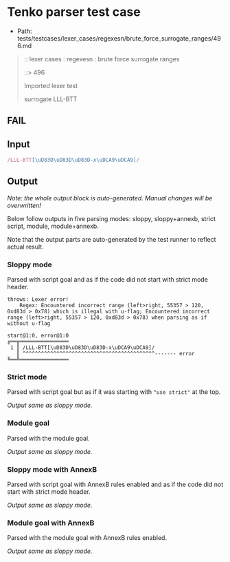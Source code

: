 # Tenko parser test case

- Path: tests/testcases/lexer_cases/regexesn/brute_force_surrogate_ranges/496.md

> :: lexer cases : regexesn : brute force surrogate ranges
>
> ::> 496
>
> Imported lexer test
>
> surrogate LLL-BTT

## FAIL

## Input

`````js
/LLL-BTT[\uD83D\uD83D\uD83D-x\uDCA9\uDCA9]/
`````

## Output

_Note: the whole output block is auto-generated. Manual changes will be overwritten!_

Below follow outputs in five parsing modes: sloppy, sloppy+annexb, strict script, module, module+annexb.

Note that the output parts are auto-generated by the test runner to reflect actual result.

### Sloppy mode

Parsed with script goal and as if the code did not start with strict mode header.

`````
throws: Lexer error!
    Regex: Encountered incorrect range (left>right, 55357 > 120, 0xd83d > 0x78) which is illegal with u-flag; Encountered incorrect range (left>right, 55357 > 120, 0xd83d > 0x78) when parsing as if without u-flag

start@1:0, error@1:0
╔══╦════════════════
 1 ║ /LLL-BTT[\uD83D\uD83D\uD83D-x\uDCA9\uDCA9]/
   ║ ^^^^^^^^^^^^^^^^^^^^^^^^^^^^^^^^^^^^^^^^^^^------- error
╚══╩════════════════

`````

### Strict mode

Parsed with script goal but as if it was starting with `"use strict"` at the top.

_Output same as sloppy mode._

### Module goal

Parsed with the module goal.

_Output same as sloppy mode._

### Sloppy mode with AnnexB

Parsed with script goal with AnnexB rules enabled and as if the code did not start with strict mode header.

_Output same as sloppy mode._

### Module goal with AnnexB

Parsed with the module goal with AnnexB rules enabled.

_Output same as sloppy mode._
